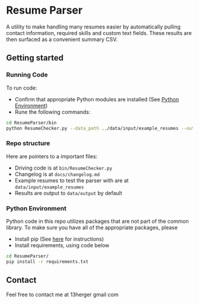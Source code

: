 # Resume Parser

A utility to make handling many resumes easier by automatically pulling contact information, required skills and
custom text fields. These results are then surfaced as a convenient summary CSV.

## Getting started

### Running Code 

To run code:
 - Confirm that appropriate Python modules are installed (See [Python Environment](#python-environment))
 - Rune the following commands:
 ```bash
cd ResumeParser/bin
python ResumeChecker.py --data_path ../data/input/example_resumes --output_path ../data/output/resumes_output.csv
  ```

### Repo structure

Here are pointers to a important files:
 - Driving code is at `bin/ResumeChecker.py`
 - Changelog is at `docs/changelog.md`
 - Example resumes to test the parser with are at `data/input/example_resumes`
 - Results are output to `data/output` by default

### Python Environment
Python code in this repo utilizes packages that are not part of the common library. To make sure you have all of the 
appropriate packages, please

 - Install pip (See [here](https://packaging.python.org/installing/#install-pip-setuptools-and-wheel) for instructions)
 - Install requirements, using code below

```bash
cd ResumeParser/
pip install -r requirements.txt
```


## Contact
Feel free to contact me at 13herger <at> gmail <dot> com
